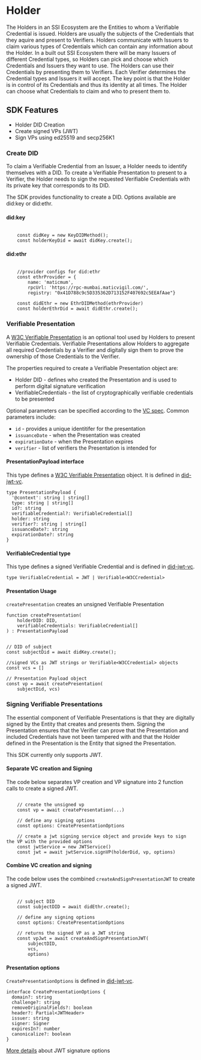 # Holder

The Holders in an SSI Ecosystem are the Entities to whom a Verifiable Credential is issued. Holders are usually the subjects of the Credentials that they aquire and present to Verifiers. Holders communicate with Issuers to claim various types of Credentials which can contain any information about the Holder. In a built out SSI Ecosystem there will be many Issuers of different Credential types, so Holders can pick and choose which Credentials and Issuers they want to use. The Holders can use their Credentials by presenting them to Verifiers. Each Verifier determines the Credential types and Issuers it will accept. The key point is that the Holder is in control of its Credentials and thus its identity at all times. The Holder can choose what Credentials to claim and who to present them to.

## SDK Features

* Holder DID Creation
* Create signed VPs (JWT)
* Sign VPs using ed25519 and secp256K1

### Create DID

To claim a Verifiable Credential from an Issuer, a Holder needs to identify themselves with a DID. To create a Verifiable Presentation to present to a Verifier, the Holder needs to sign the requested Verifiable Credentials with its private key that corresponds to its DID. 

The SDK provides functionality to create a DID. Options available are did:key or did:ethr.

#### did:key

```shell

    const didKey = new KeyDIDMethod();
    const holderKeyDid = await didKey.create();
```

#### did:ethr

```shell

    //provider configs for did:ethr
    const ethrProvider = {
        name: 'maticmum',
        rpcUrl: 'https://rpc-mumbai.maticvigil.com/', 
        registry: "0x41D788c9c5D335362D713152F407692c5EEAfAae"}
    
    const didEthr = new EthrDIDMethod(ethrProvider)
    const holderEthrDid = await didEthr.create();
```

### Verifiable Presentation

A [W3C Verifiable Presentation](https://www.w3.org/TR/vc-data-model/#presentations-0) is an optional tool used by Holders to present Verifiable Credentials. Verifiable Presentations allow Holders to aggregate all required Credentials by a Verifier and digitally sign them to prove the ownership of those Credentials to the Verifier.

The properties required to create a Verifiable Presentation object are:
* Holder DID - defines who created the Presentation and is used to perform digital signature verification
* VerifiableCredentials - the list of cryptographically verifiable credentials to be presented

Optional parameters can be specified according to the [VC spec](https://www.w3.org/TR/vc-data-model/#presentations-0). Common parameters include: 
* `id` - provides a unique identitifer for the presentation
* `issuanceDate` - when the Presentation was created
* `expirationDate` - when the Presentation expires
* `verifier` - list of verifiers the Presentation is intended for


#### PresentationPayload interface

This type defines a [W3C Verifiable Presentation](https://www.w3.org/TR/vc-data-model/#presentations-0) object. It is defined in [did-jwt-vc](https://github.com/decentralized-identity/did-jwt-vc/blob/master/src/types.ts#L152).  

```shell
type PresentationPayload {
  '@context': string | string[]
  type: string | string[]
  id?: string
  verifiableCredential?: VerifiableCredential[]
  holder: string
  verifier?: string | string[]
  issuanceDate?: string
  expirationDate?: string
}
```

#### VerifiableCredential type

This type defines a signed Verifiable Credential and is defined in [did-jwt-vc](https://github.com/decentralized-identity/did-jwt-vc/blob/master/src/types.ts#L191). 

``` shell
type VerifiableCredential = JWT | Verifiable<W3CCredential>
```

#### Presentation Usage

`createPresentation` creates an unsigned Verifiable Presentation

``` shell
function createPresentation(
    holderDID: DID,
    verifiableCredentials: VerifiableCredential[]
) : PresentationPayload
```

```shell

// DID of subject
const subjectDid = await didKey.create();

//signed VCs as JWT strings or Verifiable<W3CCredential> objects
const vcs = [] 

// Presentation Payload object
const vp = await createPresentation(
    subjectDid, vcs)

```

### Signing Verifiable Presentations

The essential component of Verifiable Presentations is that they are digitally signed by the Entity that creates and presents them. Signing the Presentation ensures that the Verifier can prove that the Presentation and included Credentials have not been tampered with and that the Holder defined in the Presentation is the Entity that signed the Presentation.

This SDK currently only supports JWT.

#### Separate VC creation and Signing

The code below separates VP creation and VP signature into 2 function calls to create a signed JWT.

```shell

    // create the unsigned vp
    const vp = await createPresentation(...)

    // define any signing options
    const options: CreatePresentationOptions

    // create a jwt signing service object and provide keys to sign the VP with the provided options
    const jwtService = new JWTService()
    const jwt = await jwtService.signVP(holderDid, vp, options)
```

#### Combine VC creation and signing

The code below uses the combined `createAndSignPresentationJWT` to create a signed JWT.

```shell

    // subject DID
    const subjectDID = await didEthr.create();

    // define any signing options
    const options: CreatePresentationOptions

    // returns the signed VP as a JWT string
    const vpJwt = await createAndSignPresentationJWT(
        subjectDID,
        vcs,
        options)  
```

#### Presentation options

`CreatePresentationOptions` is defined in [did-jwt-vc](https://github.com/decentralized-identity/did-jwt-vc/blob/master/src/types.ts#L305).



```shell
interface CreatePresentationOptions {
  domain?: string
  challenge?: string
  removeOriginalFields?: boolean
  header?: Partial<JWTHeader>
  issuer: string
  signer: Signer
  expiresIn?: number
  canonicalize?: boolean
}
```

[More details](../../services/common/signatures/README.md#signing-options) about JWT signature options
